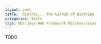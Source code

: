```yaml
---
layout: post
title:  Bintray... The Github of Binaries
categories: Tools
tags: OOS Java Web Framework Microservices
---
```


TODO
